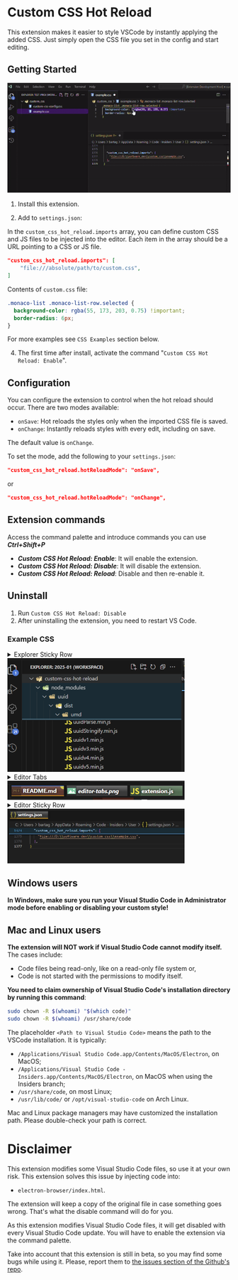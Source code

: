 # Custom CSS Hot Reload

This extension makes it easier to style VSCode by instantly applying the added CSS. Just simply open the CSS file you set in the config and start editing.
 
## Getting Started

![example](https://github.com/BartaG512/custom-css-hot-reload/raw/HEAD/images/examples/example.gif)

1. Install this extension.

2. Add to `settings.json`:

In the `custom_css_hot_reload.imports` array, you can define custom CSS and JS files to be injected into the editor. Each item in the array should be a URL pointing to a CSS or JS file.

```json
"custom_css_hot_reload.imports": [
	"file:///absolute/path/to/custom.css",
]
```

Contents of `custom.css` file:
```css
.monaco-list .monaco-list-row.selected {
  background-color: rgba(55, 173, 203, 0.75) !important;
  border-radius: 6px;
}
```
For more examples see `CSS Examples` section below.

4. The first time after install, activate the command "`Custom CSS Hot Reload: Enable`".

## Configuration

You can configure the extension to control when the hot reload should occur. There are two modes available:

- `onSave`: Hot reloads the styles only when the imported CSS file is saved.
- `onChange`: Instantly reloads styles with every edit, including on save.

The default value is `onChange`.

To set the mode, add the following to your `settings.json`:

```json
"custom_css_hot_reload.hotReloadMode": "onSave",
```

or

```json
"custom_css_hot_reload.hotReloadMode": "onChange",
```

## Extension commands

Access the command palette and introduce commands you can use ***Ctrl+Shift+P*** 

- ***Custom CSS Hot Reload: Enable***: It will enable the extension.
- ***Custom CSS Hot Reload: Disable***: It will disable the extension.
- ***Custom CSS Hot Reload: Reload***: Disable and then re-enable it.

## Uninstall

1. Run `Custom CSS Hot Reload: Disable`
2. After uninstalling the extension, you need to restart VS Code.

### Example CSS

<details>
  <summary>Explorer Sticky Row </summary>

```css
.explorer-viewlet .monaco-tree-sticky-container {  
  border-bottom: 2px #344349 solid !important;
  padding-bottom: 2px;
  background-color: #237589 !important;
}

.monaco-scrollable-element .monaco-tree-sticky-container .monaco-tree-sticky-row {
  background-color: #082c35 !important;
}
```
</details>
<img src="https://github.com/BartaG512/custom-css-hot-reload/raw/HEAD/images/examples/explorer_sticky_row.png" alt="Explorer Sticky Row" width="400">


<details>
<summary>Editor Tabs</summary>

```css
.dirty .monaco-icon-label:after {
	transform: scale(2);
	right: 2px;
}

.monaco-icon-label:after {
	position: absolute;
	content: "";
	background-color: rgb(255 255 0 / 90%);
	top: 2px;
	border-bottom-left-radius: 100px;
	width: 4px;
	height: 4px;
	transform: scale(0);
	transition: all 0.3s;
}

.monaco-workbench .part.editor>.content .editor-group-container>.title .tabs-container>.tab {
	height: 24px !important;
	text-shadow: 0 0 5px #000000;
}

.monaco-workbench .part.editor>.content .editor-group-container>.title>.tabs-and-actions-container.wrapping .tabs-container>.tab {
	border-bottom: unset;
	max-width: 170px;
}

.monaco-workbench .part.editor>.content .editor-group-container.empty .editor-group-letterpress {
	background-image: unset;
}

.monaco-workbench .part.editor>.content .editor-group-container.empty>.editor-group-letterpress {
	max-width: 300px;
	min-width: 250px;
	max-height: 300px;
	min-height: 250px;
	background-size: unset;
}

.monaco-workbench .part.editor>.content .editor-group-container>.title .editor-actions {
	height: 23px !important;
}

.monaco-workbench .part.editor>.content .editor-group-container>.title .editor-actions .action-label,
.monaco-workbench .part.editor>.content .editor-group-container>.title .title-actions .action-label {
	height: 23px !important;
}

.monaco-workbench .part.editor>.content .editor-group-container>.title .monaco-icon-label:before {
	height: 23px;
}

.monaco-workbench .part.editor>.content .editor-group-container>.title .tabs-container>.tab {
	padding-left: 0px;
}

.monaco-workbench .part.editor>.content .editor-group-container>.title .tabs-container>.tab .tab-label {
	line-height: 23px;
}

.monaco-workbench .part>.title>.title-label h2 {
	font-weight: bold;
}

.show-file-icons .javascript-lang-file-icon.file-icon::before {
	background-size: 90% !important;
	transform: scale(1.2);
}

.tab {
	margin: 3px;
	background-color: rgba(255, 255, 255, 0.15) !important;
	transition: 0.2s;
	background-image: -webkit-linear-gradient(top, #8c8c8ca6 0%, rgba(0, 0, 0, 0) 60%);
	box-shadow: 0 0 9px rgba(0, 0, 0, 0.6);
}

.tab .label-name {
	padding-right: 5px;
}

.tab .monaco-icon-label-container {
	padding-left: 4px;
	max-width: 160px;
	overflow: hidden !important;
	text-overflow: ellipsis;
	padding-right: 4px;
}

.tab-actions {
	display: none;
}

.monaco-workbench .part.editor>.content .editor-group-container>.title.breadcrumbs .monaco-icon-label:after,
.monaco-workbench .part.editor>.content .editor-group-container>.title.tabs .monaco-icon-label:after {
	content: ' ' !important;
}

.tab:hover {
	background-color: rgba(255, 255, 255, 0.3) !important;
}

.tab.active {
	border-bottom-width: 3px !important;
	border-bottom-color: orange !important;
	border-bottom-width: 2px !important;
	border-bottom-style: solid !important;
}

.tab.active:hover {
	background-color: rgba(215, 215, 215, 0.573) !important;
}

.tabs .javascript-lang-file-icon {
	margin-right: -10px;
	box-shadow: inset 0 0 50px 0 rgb(25 234 132 / 38%);
}

.tabs .markdown-lang-file-icon {
	box-shadow: inset 0 0 50px 0 rgb(213 0 0 / 38%) !important;
}

.tabs-container .actions-container {
	display: none !important;
}

.tabs-container .monaco-icon-name-container {
	color: white;
	font-weight: 700 !important;
}

.tab.active .monaco-icon-name-container .label-name {
	color: white !important;
	font-weight: 700 !important;
}

.title.tabs.show-file-icons .file-icon::before {
	background-size: 100% !important;
	background-color: rgba(0, 0, 0, 0.3);
}
```
</details>
<img src="https://github.com/BartaG512/custom-css-hot-reload/raw/HEAD/images/examples/editor-tabs.png" alt="Editor Tabs" width="400">

<details>
<summary>Editor Sticky Row</summary>

```css
.monaco-editor .sticky-widget {
  order-bottom: 2px #15beff solid !important;
	padding-bottom: 2px;
	background-color: #082c35 !important;
}

.sticky-line-number-inner {
	color: #15beff;
}
```
</details>
<img src="https://github.com/BartaG512/custom-css-hot-reload/raw/HEAD/images/examples/editor-sticky-row.png" alt="Editor Sticky Rows" width="400">

## Windows users 

**In Windows, make sure you run your Visual Studio Code in Administrator mode before enabling or disabling your custom style!**

## Mac and Linux users
**The extension will NOT work if Visual Studio Code cannot modify itself.** The cases include:

- Code files being read-only, like on a read-only file system or,
- Code is not started with the permissions to modify itself.

**You need to claim ownership of Visual Studio Code's installation directory by running this command**:

```sh
sudo chown -R $(whoami) "$(which code)"
sudo chown -R $(whoami) /usr/share/code
```

The placeholder `<Path to Visual Studio Code>` means the path to the VSCode installation. It is typically:

- `/Applications/Visual Studio Code.app/Contents/MacOS/Electron`, on MacOS;
- `/Applications/Visual Studio Code - Insiders.app/Contents/MacOS/Electron`, on MacOS when using the Insiders branch;
- `/usr/share/code`, on most Linux;
- `/usr/lib/code/` or `/opt/visual-studio-code` on Arch Linux.

Mac and Linux package managers may have customized the installation path. Please double-check your path is correct.

# Disclaimer

This extension modifies some Visual Studio Code files, so use it at your own risk.
This extension solves this issue by injecting code into:

- `electron-browser/index.html`.

The extension will keep a copy of the original file in case something goes wrong. That's what the disable command will do for you.

As this extension modifies Visual Studio Code files, it will get disabled with every Visual Studio Code update. You will have to enable the extension via the command palette.

Take into account that this extension is still in beta, so you may find some bugs while using it. Please, report them to [the issues section of the Github's repo](https://github.com/BartaG512/custom-css-hot-reload/).
